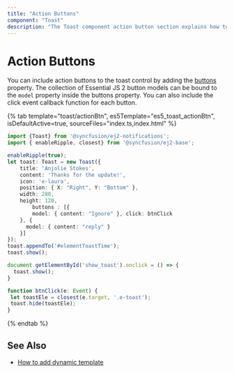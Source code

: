 ```yaml
---
title: "Action Buttons"
component: "Toast"
description: "The Toast component action button section explains how to add button components inside the toast component using button properties."
---
```


# Action Buttons

You can include action buttons to the toast control by adding the [buttons](../api/toast#buttons) property. The collection of Essential JS 2 button models can be bound to the `model` property inside the buttons property. You can also include the click event callback function for each button.

{% tab template="toast/actionBtn", es5Template="es5_toast_actionBtn", isDefaultActive=true, sourceFiles="index.ts,index.html"  %}

```typescript
import {Toast} from '@syncfusion/ej2-notifications';
import { enableRipple, closest} from '@syncfusion/ej2-base';

enableRipple(true);
let toast: Toast = new Toast({
    title: 'Anjolie Stokes',
    content: 'Thanks for the update!',
    icon: 'e-laura',
    position: { X: "Right", Y: "Bottom" },
    width: 280,
    height: 120,
        buttons : [{
        model: { content: "Ignore" }, click: btnClick
    }, {
      model: { content: "reply" }
    }]
});
toast.appendTo('#elementToastTime');
toast.show();

document.getElementById('show_toast').onclick = () => {
  toast.show();
}

function btnClick(e: Event) {
 let toastEle = closest(e.target, '.e-toast');
 toast.hide(toastEle);
}

```

{% endtab %}

## See Also

* [How to add dynamic template](./how-to/add-dynamic-template/)